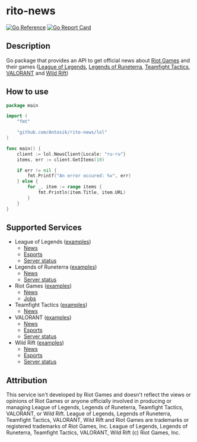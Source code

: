 # rito-news

[![Go Reference](https://pkg.go.dev/badge/github.com/Antosik/rito-news.svg)](https://pkg.go.dev/github.com/Antosik/rito-news) [![Go Report Card](https://goreportcard.com/badge/github.com/Antosik/rito-news)](https://goreportcard.com/report/github.com/Antosik/rito-news)

## Description

Go package that provides an API to get official news about [Riot Games](https://www.riotgames.com) and their games ([League of Legends](https://leagueoflegends.com/), [Legends of Runeterra](https://playruneterra.com/), [Teamfight Tactics](https://teamfighttactics.leagueoflegends.com), [VALORANT](https://playvalorant.com/) and [Wild Rift](https://wildrift.leagueoflegends.com/))

## How to use

```go
package main

import (
	"fmt"

	"github.com/Antosik/rito-news/lol"
)

func main() {
	client := lol.NewsClient{Locale: "ru-ru"}
	items, err := client.GetItems(10)

	if err != nil {
		fmt.Printf("An error occured: %v", err)
	} else {
		for _, item := range items {
			fmt.Println(item.Title, item.URL)
		}
	}
}
```

## Supported Services

-   League of Legends ([examples](https://github.com/Antosik/rito-news/blob/main/lol/example_test.go))
    -   [News](https://www.leagueoflegends.com/en-us/news/)
    -   [Esports](https://lolesports.com/news)
    -   [Server status](https://status.riotgames.com/lol?region=na1&locale=en_US)
-   Legends of Runeterra ([examples](https://github.com/Antosik/rito-news/blob/main/lor/example_test.go))
    -   [News](https://playruneterra.com/en-us/news/)
    -   [Server status](https://status.riotgames.com/lor?region=europe&locale=en_US)
-   Riot Games ([examples](https://github.com/Antosik/rito-news/blob/main/riotgames/example_test.go))
    -   [News](https://www.riotgames.com/en/news)
    -   [Jobs](https://www.riotgames.com/en/work-with-us)
-   Teamfight Tactics ([examples](https://github.com/Antosik/rito-news/tree/main/tft))
    -   [News](https://teamfighttactics.leagueoflegends.com/en-us/news/)
-   VALORANT ([examples](https://github.com/Antosik/rito-news/tree/main/val))
    -   [News](https://playvalorant.com/en-us/news/)
    -   [Esports](https://valorantesports.com/news)
    -   [Server status](https://status.riotgames.com/valorant?region=na&locale=en_US)
-   Wild Rift ([examples](https://github.com/Antosik/rito-news/blob/main/wr/example_test.go))
    -   [News](https://wildrift.leagueoflegends.com/en-us/news/)
    -   [Esports](https://wildriftesports.com/en-us/news)
    -   [Server status](https://status.riotgames.com/wildrift?region=na&locale=en_US)

## Attribution
This service isn't developed by Riot Games and doesn't reflect the views or opinions of Riot Games or anyone officially involved in producing or managing League of Legends, Legends of Runeterra, Teamfight Tactics, VALORANT, or Wild Rift. League of Legends, Legends of Runeterra, Teamfight Tactics, VALORANT, Wild Rift and Riot Games are trademarks or registered trademarks of Riot Games, Inc. League of Legends, Legends of Runeterra, Teamfight Tactics, VALORANT, Wild Rift (c) Riot Games, Inc.
